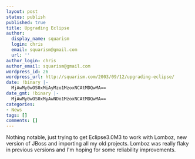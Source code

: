 ```yaml
---
layout: post
status: publish
published: true
title: Upgrading Eclipse
author:
  display_name: squarism
  login: chris
  email: squarism@gmail.com
  url: ''
author_login: chris
author_email: squarism@gmail.com
wordpress_id: 26
wordpress_url: http://squarism.com/2003/09/12/upgrading-eclipse/
date: !binary |-
  MjAwMy0wOS0xMiAyMzo1MzoxNCAtMDQwMA==
date_gmt: !binary |-
  MjAwMy0wOS0xMyAwNDo1MzoxNCAtMDQwMA==
categories:
- News
tags: []
comments: []
---
```

Nothing notable, just trying to get Eclipse3.0M3 to work with Lomboz, new version of JBoss and importing all my old projects.  Lomboz was really flaky in previous versions and I'm hoping for some reliability improvements.
